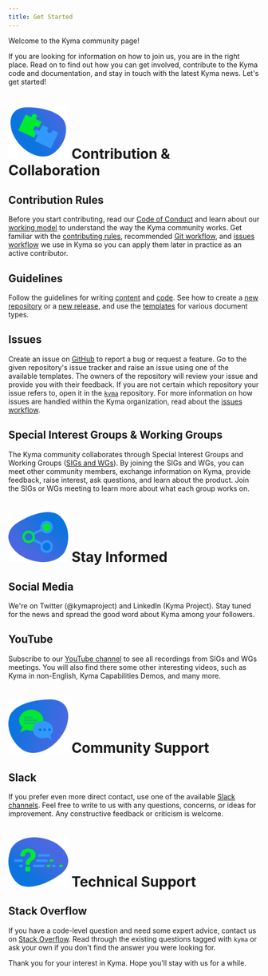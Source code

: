 ```yaml
---
title: Get Started
---
```


Welcome to the Kyma community page!

If you are looking for information on how to join us, you are in the right place. Read on to find out how you can get involved, contribute to the Kyma code and documentation, and stay in touch with the latest Kyma news. Let's get started!

# <img src="assets/contribution-collaboration-icon.svg" width="120"> Contribution & Collaboration

## Contribution Rules

Before you start contributing, read our [Code of Conduct](./contributing/01-code-of-conduct.md) and learn about our [working model](./governance/01-governance.md) to understand the way the Kyma community works. Get familiar with the [contributing rules](./contributing/02-contributing.md), recommended [Git workflow](./contributing/03-git-workflow.md), and [issues workflow](./governance/03-issues-workflow.md) we use in Kyma so you can apply them later in practice as an active contributor.

## Guidelines

Follow the guidelines for writing [content](./guidelines/content-guidelines) and [code](./guidelines/technical-guidelines). See how to create a [new repository](./guidelines/repository-guidelines) or a [new release](./guidelines/releases-guidelines), and use the [templates](./guidelines/templates/templates-type.md) for various document types.

## Issues

Create an issue on [GitHub](https://github.com/kyma-project) to report a bug or request a feature. Go to the given repository's issue tracker and raise an issue using one of the available templates. The owners of the repository will review your issue and provide you with their feedback. If you are not certain which repository your issue refers to, open it in the [`kyma`](https://github.com/kyma-project/kyma) repository. For more information on how issues are handled within the Kyma organization, read about the [issues workflow](governance/03-issues-workflow.md).

## Special Interest Groups & Working Groups

The Kyma community collaborates through Special Interest Groups and Working Groups ([SIGs and WGs](contributing/04-sig-and-wg.md)). By joining the SIGs and WGs, you can meet other community members, exchange information on Kyma, provide feedback, raise interest, ask questions, and learn about the product. Join the SIGs or WGs meeting to learn more about what each group works on.

# <img src="assets/stay-informed-icon.svg" width="120"> Stay Informed

## Social Media

We're on Twitter (@kymaproject) and LinkedIn (Kyma Project). Stay tuned for the news and spread the good word about Kyma among your followers.

## YouTube

Subscribe to our [YouTube channel](https://www.youtube.com/channel/UC8Q8bBtYe9gQN-dQ-_L8JvQ) to see all recordings from  SIGs and WGs meetings. You will also find there some other interesting videos, such as Kyma in non-English, Kyma Capabilities Demos, and many more.

# <img src="assets/community-support-icon.svg" width="120"> Community Support

## Slack

If you prefer even more direct contact, use one of the available [Slack channels](http://slack.kyma-project.io/). Feel free to write to us with any questions, concerns, or ideas for improvement. Any constructive feedback or criticism is welcome.

# <img src="assets/technical-support-icon.svg" width="120"> Technical Support

## Stack Overflow
<!-- markdown-link-check-disable-next-line -->
If you have a code-level question and need some expert advice, contact us on [Stack Overflow](https://stackoverflow.com/questions/tagged/kyma). Read through the existing questions tagged with `kyma` or ask your own if you don't find the answer you were looking for.

Thank you for your interest in Kyma. Hope you'll stay with us for a while.
